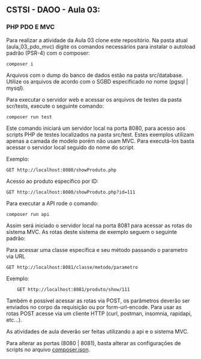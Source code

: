 ## CSTSI - DAOO - Aula 03: 
### PHP PDO E MVC

Para realizar a atividade da Aula 03 clone este repositório.
Na pasta atual (aula_03_pdo_mvc) digite os comandos necessários para instalar o autoload padrão (PSR-4) com o composer:

```shell
composer i
```

Arquivos com o dump do banco de dados estão na pasta src/database. Utilize os arquivos de acordo com o SGBD especificado no nome (pgsql | mysql).



Para executar o servidor web e acessar os arquivos de testes da pasta scr/tests, execute o seguinte comando:

```shell
composer run test
```
Este comando iniciará um servidor local na porta 8080, para acesso aos scripts PHP de testes localizados na pasta src/test. Estes exemplos utilizam apenas a camada de modelo porém não usam MVC. Para executá-los basta acessar o servidor local seguido do nome do script.

Exemplo:
```HTTP
GET http://localhost:8080/showProduto.php
```
Acesso ao produto específico por ID:
```HTTP
GET http://localhost:8080/showProduto.php?id=111
```

Para executar a API rode o comando:

```shell
composer run api
```
Assim será iniciado o servidor local na porta 8081 para acessar as rotas do sistema MVC. As rotas deste sistema de exemplo seguem o seguinte padrão:

Para acessar uma classe específica e seu método passando o parametro via URL
```HTTP
GET	http://localhost:8081/classe/metodo/parametro
```
Exemplo:
```HTTP
	GET http://localhost:8081/produto/show/111
```
Também é possível acessar as rotas via POST, os parâmetros deverão ser enviados no corpo da requisição ou por form-url-encode. Para usar as rotas POST acesse via um cliente HTTP (curl, postman, insomnia, rapidapi, etc...).

As atividades de aula deverão ser feitas utilizando a api e o sistema MVC.


Para alterar as portas (8080 | 8081), basta alterar as configurações de scripts no arquivo [composer.json](./composer.json).